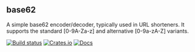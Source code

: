 base62
------

A simple base62 encoder/decoder, typically used in URL shorteners. It supports the standard [0-9A-Za-z] and alternative [0-9a-zA-Z] variants.

[![Build status](https://github.com/fbernier/base62/workflows/ci/badge.svg)](https://github.com/fbernier/base62/actions)
[![Crates.io](https://img.shields.io/crates/v/base62.svg)](https://crates.io/crates/base62)
[![Docs](https://docs.rs/base62/badge.svg)](https://docs.rs/base62)
